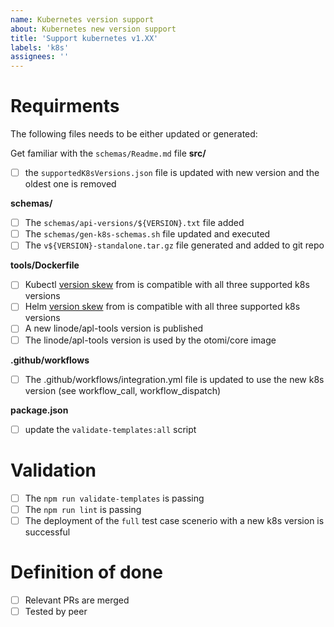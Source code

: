 ```yaml
---
name: Kubernetes version support
about: Kubernetes new version support
title: 'Support kubernetes v1.XX'
labels: 'k8s'
assignees: ''
---
```


# Requirments

The following files needs to be either updated or generated:

Get familiar with the `schemas/Readme.md` file
**src/**

- [ ] the `supportedK8sVersions.json` file is updated with new version and the oldest one is removed

**schemas/**

- [ ] The `schemas/api-versions/${VERSION}.txt` file added
- [ ] The `schemas/gen-k8s-schemas.sh` file updated and executed
- [ ] The `v${VERSION}-standalone.tar.gz` file generated and added to git repo

**tools/Dockerfile**

- [ ] Kubectl [version skew](https://kubernetes.io/releases/version-skew-policy/#kubectl) from is compatible with all three supported k8s versions
- [ ] Helm [version skew](https://helm.sh/docs/topics/version_skew/#supported-version-skew) from is compatible with all three supported k8s versions
- [ ] A new linode/apl-tools version is published
- [ ] The linode/apl-tools version is used by the otomi/core image

**.github/workflows**

- [ ] The .github/workflows/integration.yml file is updated to use the new k8s version (see workflow_call, workflow_dispatch)

**package.json**

- [ ] update the `validate-templates:all` script

# Validation

- [ ] The `npm run validate-templates` is passing
- [ ] The `npm run lint` is passing
- [ ] The deployment of the `full` test case scenerio with a new k8s version is successful

# Definition of done

- [ ] Relevant PRs are merged
- [ ] Tested by peer
